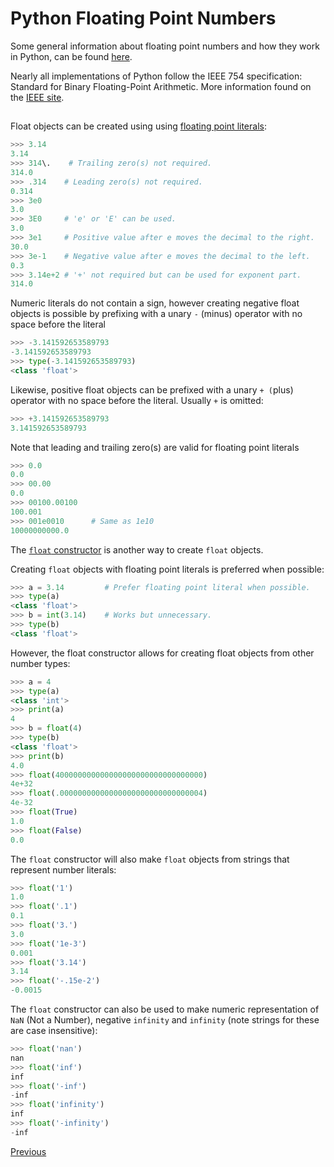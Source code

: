 # Python Floating Point Numbers

Some general information about floating point numbers and how they work in Python, can be found [here](https://docs.python.org/3/tutorial/floatingpoint.html).

Nearly all implementations of Python follow the IEEE 754 specification: Standard for Binary Floating-Point Arithmetic. More information found on the [IEEE site](http://grouper.ieee.org/groups/754/).

##  

Float objects can be created using using [floating point literals](https://docs.python.org/3/reference/lexical_analysis.html#floating-point-literals):

```python
>>> 3.14
3.14
>>> 314\.    # Trailing zero(s) not required.
314.0
>>> .314    # Leading zero(s) not required.
0.314
>>> 3e0
3.0
>>> 3E0     # 'e' or 'E' can be used.
3.0
>>> 3e1     # Positive value after e moves the decimal to the right.
30.0
>>> 3e-1    # Negative value after e moves the decimal to the left.
0.3
>>> 3.14e+2 # '+' not required but can be used for exponent part.
314.0
```

Numeric literals do not contain a sign, however creating negative float objects is possible by prefixing with a unary `-` (minus) operator with no space before the literal

```python
>>> -3.141592653589793
-3.141592653589793
>>> type(-3.141592653589793)
<class 'float'>
```

Likewise, positive float objects can be prefixed with a unary `+ (`plus) operator with no space before the literal. Usually `+` is omitted:

```python
>>> +3.141592653589793
3.141592653589793
```

Note that leading and trailing zero(s) are valid for floating point literals

```python
>>> 0.0
0.0
>>> 00.00
0.0
>>> 00100.00100
100.001
>>> 001e0010      # Same as 1e10
10000000000.0
```

The [`float` constructor](https://docs.python.org/3/library/functions.html#float) is another way to create `float` objects.

Creating `float` objects with floating point literals is preferred when possible:

```python
>>> a = 3.14         # Prefer floating point literal when possible.
>>> type(a)
<class 'float'>
>>> b = int(3.14)    # Works but unnecessary.
>>> type(b)
<class 'float'>
```

However, the float constructor allows for creating float objects from other number types:

```python
>>> a = 4
>>> type(a)
<class 'int'>
>>> print(a)
4
>>> b = float(4)
>>> type(b)
<class 'float'>
>>> print(b)
4.0
>>> float(400000000000000000000000000000000)
4e+32
>>> float(.00000000000000000000000000000004)
4e-32
>>> float(True)
1.0
>>> float(False)
0.0
```

The `float` constructor will also make `float` objects from strings that represent number literals:

```python
>>> float('1')
1.0
>>> float('.1')
0.1
>>> float('3.')
3.0
>>> float('1e-3')
0.001
>>> float('3.14')
3.14
>>> float('-.15e-2')
-0.0015
```

The `float` constructor can also be used to make numeric representation of `NaN` (Not a Number), negative `infinity` and `infinity` (note strings for these are case insensitive):

```python
>>> float('nan')
nan
>>> float('inf')
inf
>>> float('-inf')
-inf
>>> float('infinity')
inf
>>> float('-infinity')
-inf
```

[Previous](Python-Basics)
